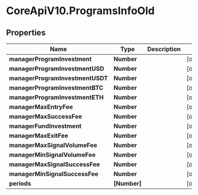 # CoreApiV10.ProgramsInfoOld

## Properties
Name | Type | Description | Notes
------------ | ------------- | ------------- | -------------
**managerProgramInvestment** | **Number** |  | [optional] 
**managerProgramInvestmentUSD** | **Number** |  | [optional] 
**managerProgramInvestmentUSDT** | **Number** |  | [optional] 
**managerProgramInvestmentBTC** | **Number** |  | [optional] 
**managerProgramInvestmentETH** | **Number** |  | [optional] 
**managerMaxEntryFee** | **Number** |  | [optional] 
**managerMaxSuccessFee** | **Number** |  | [optional] 
**managerFundInvestment** | **Number** |  | [optional] 
**managerMaxExitFee** | **Number** |  | [optional] 
**managerMaxSignalVolumeFee** | **Number** |  | [optional] 
**managerMinSignalVolumeFee** | **Number** |  | [optional] 
**managerMaxSignalSuccessFee** | **Number** |  | [optional] 
**managerMinSignalSuccessFee** | **Number** |  | [optional] 
**periods** | **[Number]** |  | [optional] 



